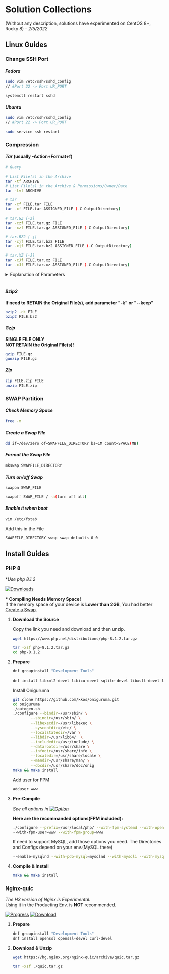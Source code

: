 # Solution Collections

(Without any description, solutions have experimented on CentOS 8+, Rocky 8) - *2/5/2022*

## Linux Guides


### **Change SSH Port**

#### *Fedora*

```Bash
sudo vim /etc/ssh/sshd_config
// #Port 22 -> Port UR_PORT

systemctl restart sshd
```

#### *Ubuntu*

```Bash
sudo vim /etc/ssh/sshd_config
// #Port 22 -> Port UR_PORT

sudo service ssh restart
```


### **Compression**

#### *Tar* (usually -Action+Format+f)

```Bash
# Query

# List File(s) in the Archive
tar -tf ARCHIVE
# List File(s) in the Archive & Permissions/Owner/Date
tar -tvf ARCHIVE
```

```Bash
# tar
tar -cf FILE.tar FILE
tar -xf FILE.tar ASSIGNED_FILE (-C OutputDirectory)
```

```Bash
# tar.GZ [-z]
tar -czf FILE.tar.gz FILE
tar -xzf FILE.tar.gz ASSIGNED_FILE (-C OutputDirectory)
```

```Bash
# tar.BZ2 [-j]
tar -cjf FILE.tar.bz2 FILE
tar -xjf FILE.tar.bz2 ASSIGNED_FILE (-C OutputDirectory)
```

```Bash
# tar.XZ [-J]
tar -cJf FILE.tar.xz FILE
tar -xJf FILE.tar.xz ASSIGNED_FILE (-C OutputDirectory)
```

<details>
<summary>Explanation of Parameters</summary>
-c: Create<br>
-x: Decompress<br>
-f: Followed by the files to be processed<br>
-t: Show Content(s) in the archive<br>
-r: Add file(s) to a Tarball<br>
-u: Update files in the archive<br>
-v: Show all progresses<br>
-f: Assign a archive<br>
-C: Jump to an assigned directory<br>
-P: Reserve the properties and permissions<br>
-N: Only save the files newer than DATE-OR-FILE<br>
--exclude=FILE: Exclude FILE<br>
--remove-files: Add and delete
</details><br>

#### *Bzip2*

**If need to RETAIN the Original File(s), add parameter "-k" or "--keep"**

```Bash
bzip2 -ck FILE
bzip2 FILE.bz2
```

#### *Gzip*

**SINGLE FILE ONLY**  
**NOT RETAIN the Original File(s)!**

```Bash
gzip FILE.gz
gunzip FILE.gz
```

#### *Zip*

```Bash
zip FILE.zip FILE
unzip FILE.zip
```

### **SWAP Partition**

#### *Check Memory Space*

```bash
free -m
```


#### *Create a Swap File*

```bash
dd if=/dev/zero of=SWAPFILE_DIRECTORY bs=1M count=SPACE(MB)
```

#### *Format the Swap File*

```bash
mkswap SWAPFILE_DIRECTORY
```

#### *Turn on/off Swap*

```bash
swapon SWAP_FILE

swapoff SWAP_FILE / -a(turn off all)
```

#### *Enable it when boot*
```bash
vim /etc/fstab
```
Add this in the File
```bash
SWAPFILE_DIRECTORY swap swap defaults 0 0
```
## Install Guides


### **PHP 8**

**Use php 8.1.2*

[![Downloads](https://img.shields.io/badge/Downloads-blue "Downloads Page")](https://www.php.net/downloads)

**\*** **Compiling Needs Memory Space!**\
If the memory space of your device is **Lower than 2GB**, You had better [Create a Swap](#swap-partition).

1. **Download the Source**

    Copy the link you need and download and then unzip.

    ```bash
    wget https://www.php.net/distributions/php-8.1.2.tar.gz

    tar -xzf php-8.1.2.tar.gz
    cd php-8.1.2
    ```

1. **Prepare**

    ```bash
    dnf groupinstall "Development Tools"
        
    dnf install libxml2-devel libicu-devel sqlite-devel libxslt-devel libpng-devel libjpeg-devel freetype-devel libzip-devel git
    ```

    Install Oniguruma

    ```bash
    git clone https://github.com/kkos/oniguruma.git
    cd oniguruma
    ./autogen.sh
    ./configure --bindir=/usr/sbin/ \
            --sbindir=/usr/sbin/ \
            --libexecdir=/usr/libexec \
            --sysconfdir=/etc/ \
            --localstatedir=/var \
            --libdir=/usr/lib64/  \
            --includedir=/usr/include/ \
            --datarootdir=/usr/share \
            --infodir=/usr/share/info \
            --localedir=/usr/share/locale \
            --mandir=/usr/share/man/ \
            --docdir=/usr/share/doc/onig
    make && make install
    ```

    Add user for FPM

    ```bash
    adduser www
    ```

1. **Pre-Compile**

    *See all options in [![Option](https://img.shields.io/badge/Offical_Docs-blue)](https://www.php.net/manual/en/configure.about.php#configure.options.misc)*

    **Here are the recommanded options(FPM included):**
    ```bash
    ./configure --prefix=/usr/local/php/ --with-fpm-systemd --with-openssl --enable-bcmath --with-curl --enable-ftp --enable-gd --enable-mbstring --enable-sockets --enable-pcntl --with-zlib --enable-intl --with-fpm-systemd --enable-pdo --enable-xml --with-zip --with-gettext --with-freetype --enable-opcache --enable-shmop
    --with-fpm-user=www --with-fpm-group=www
    ```

    If need to support MySQL, add those options you need. The Directories and Configs depend on your env.(MySQL there)

    ```bash
    --enable-mysqlnd --with-pdo-mysql=mysqlnd --with-mysqli --with-mysql-sock=/var/lib/mysql/mysql.sock
    ```

1. **Compile & Install**

    ```bash
    make && make install
    ```

### **Nginx-quic**

*The H3 version of Nginx is Experimental.* \
Using it in the Producting Env. is **NOT** recommended.

[![Progress](https://img.shields.io/badge/Progress-blue "Developing Log")](https://hg.nginx.org/nginx-quic/) [![Download](https://img.shields.io/badge/Download_Link-darkgreen "Download Link")](https://hg.nginx.org/nginx-quic/archive/quic.tar.gz)

1. **Prepare**

    ```bash
    dnf groupinstall "Development Tools"
    dnf install openssl openssl-devel curl-devel
    ```

2. **Download & Unzip**

    ```bash
    wget https://hg.nginx.org/nginx-quic/archive/quic.tar.gz
    
    tar -xzf ./quic.tar.gz
    ```
